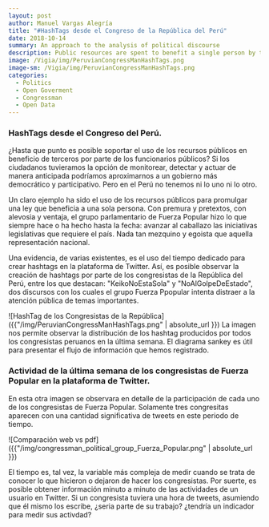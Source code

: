 ```yaml
---
layout: post
author: Manuel Vargas Alegría
title: "#HashTags desde el Congreso de la República del Perú"
date: 2018-10-14
summary: An approach to the analysis of political discourse
description: Public resources are spent to benefit a single person by the members of the political group Fuerza Popular.
image: /Vigia/img/PeruvianCongressManHashTags.png
image-sm: /Vigia/img/PeruvianCongressManHashTags.png
categories:
  - Politics  
  - Open Goverment
  - Congressman
  - Open Data 
---
```

### HashTags desde el Congreso del Perú. 
¿Hasta que punto es posible soportar el uso de los recursos públicos en beneficio de terceros por parte de los funcionarios públicos? Si los ciudadanos tuvieramos la opción de monitorear, detectar y actuar de manera anticipada podríamos aproximarnos a un gobierno más democrático y participativo. Pero en el Perú no tenemos ni lo uno ni lo otro. 

Un claro ejemplo ha sido el uso de los recursos públicos para promulgar una ley que beneficia a una sola persona. Con premura y pretextos, con alevosia y ventaja, el grupo parlamentario de Fuerza Popular hizo lo que siempre hace o ha hecho hasta la fecha: avanzar al caballazo las iniciativas legislativas que requiere el país. Nada tan mezquino y egoista que aquella representación nacional. 

Una evidencia, de varias existentes, es el uso del tiempo dedicado para crear hashtags en la plataforma de Twitter. Así, es posible observar la creación de hashtags por parte de los congresistas de la República del Perú, entre los que destacan: "KeikoNoEstaSola" y  "NoAlGolpeDeEstado", dos discursos con los cuales el grupo Fuerza Ppopular intenta distraer a la atención pública de temas importantes.

![HashTag de los Congresistas de la República]({{"/img/PeruvianCongressManHashTags.png" | absolute_url }})
La imagen nos permite observar la distribución de los hashtag producidos por todos los congresistas peruanos en la última semana. El diagrama sankey es útil para presentar el flujo de información que hemos registrado. 

### Actividad de la última semana de los congresistas de Fuerza Popular en la plataforma de Twitter.  
En esta otra imagen se observara en detalle de la participación de cada uno de los congresistas de Fuerza Popular. Solamente tres congresitas aparecen con una cantidad significativa de tweets en este periodo de tiempo.

![Comparación web vs pdf]({{"/img/congressman_political_group_Fuerza_Popular.png" | absolute_url }})

El tiempo es, tal vez, la variable más compleja de medir cuando se trata de conocer lo que hicieron o dejaron de hacer los congresistas. Por suerte, es posible obtener información minuto a minuto de las actividades de un usuario en Twitter. Si un congresista tuviera una hora de tweets, asumiendo que él mismo los escribe, ¿seria parte de su trabajo? ¿tendría un indicador para medir sus activdad? 



